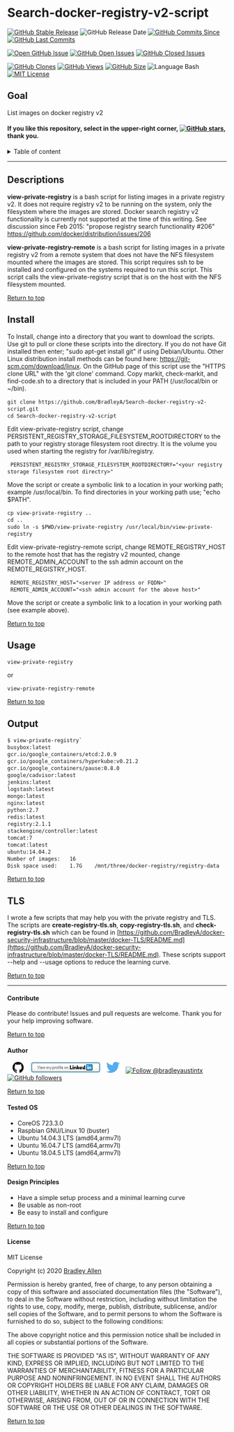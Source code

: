 # Search-docker-registry-v2-script
[![GitHub Stable Release](https://img.shields.io/badge/Release-v2.2-blue.svg)](https://github.com/BradleyA/Search-docker-registry-v2-script/releases/tag/v2.2)
![GitHub Release Date](https://img.shields.io/github/release-date/BradleyA/Search-docker-registry-v2-script?color=blue)
[![GitHub Commits Since](https://img.shields.io/github/commits-since/BradleyA/Search-docker-registry-v2-script/v2.2?color=orange)](https://github.com/BradleyA/Search-docker-registry-v2-script/commits/)
[![GitHub Last Commits](https://img.shields.io/github/last-commit/BradleyA/Search-docker-registry-v2-script.svg)](https://github.com/BradleyA/Search-docker-registry-v2-script/commits/)

[![Open GitHub Issue](https://img.shields.io/badge/Open-Incident-brightgreen.svg)](https://github.com/BradleyA/Search-docker-registry-v2-script/issues/new/choose)
[![GitHub Open Issues](https://img.shields.io/github/issues/BradleyA/Search-docker-registry-v2-script?color=purple)](https://github.com/BradleyA/Search-docker-registry-v2-script/issues?q=is%3Aopen+is%3Aissue)
[![GitHub Closed Issues](https://img.shields.io/github/issues-closed/BradleyA/Search-docker-registry-v2-script?color=purple)](https://github.com/BradleyA/Search-docker-registry-v2-script/issues?q=is%3Aclosed+is%3Aissue)

[<img alt="GitHub Clones" src="https://img.shields.io/static/v1?label=Clones&message=236&color=blueviolet">](https://github.com/BradleyA/Search-docker-registry-v2-script/blob/master/images/clone.table.md)
[<img alt="GitHub Views" src="https://img.shields.io/static/v1?label=Views&message=3484&color=blueviolet">](https://github.com/BradleyA/Search-docker-registry-v2-script/blob/master/images/view.table.md)
[![GitHub Size](https://img.shields.io/github/repo-size/BradleyA/Search-docker-registry-v2-script.svg)](https://github.com/BradleyA/Search-docker-registry-v2-script/)
![Language Bash](https://img.shields.io/badge/%20Language-bash-blue.svg)
[![MIT License](http://img.shields.io/badge/License-MIT-blue.png)](LICENSE)

## Goal

List images on docker registry v2

#### If you like this repository, select in the upper-right corner, [![GitHub stars](https://img.shields.io/github/stars/BradleyA/Search-docker-registry-v2-script.svg?style=social&label=Star&maxAge=2592000)](https://GitHub.com/BradleyA/Search-docker-registry-v2-script/stargazers/), thank you.

<details>
<summary>Table of content</summary>

## Table of content
- [Descriptions](#Descriptions)
- [Install](#Install)
- [Usage](#Usage)
- [Output](#Output)
- [TLS](#TLS)
----
- [Contribute](#Contribute)
- [Author](#Author)
- [Tested OS](#Tested-OS)
- [Design Principles](#Design-Principles)
- [License](#License)

</details>

----

## Descriptions

**view-private-registry** is a bash script for listing images in a private registry v2.  It does not require registry v2 to be running on the system, only the filesystem where the images are stored.  Docker search registry v2 functionality is currently not supported at the time of this writing. See discussion since Feb 2015: "propose registry search functionality #206" https://github.com/docker/distribution/issues/206

**view-private-registry-remote** is a bash script for listing images in a private registry v2 from a remote system that does not have the NFS filesystem mounted where the images are stored.  This script requires ssh to be installed and configured on the systems required to run this script.  This script calls the view-private-registry script that is on the host with the NFS filesystem mounted.

[Return to top](https://github.com/BradleyA/Search-docker-registry-v2-script.1.0/blob/master/README.md#search-docker-registry-v2-script)

## Install
To Install, change into a directory that you want to download the scripts.  Use git to pull or clone these scripts into the directory.  If you do not have Git installed then enter; "sudo apt-get install git" if using Debian/Ubuntu. Other Linux distribution install methods can be found here: https://git-scm.com/download/linux.  On the GitHub page of this script use the "HTTPS clone URL" with the 'git clone' command.  Copy markit, check-markit, and find-code.sh to a directory that is included in your PATH (/usr/local/bin or ~/bin).

    git clone https://github.com/BradleyA/Search-docker-registry-v2-script.git
    cd Search-docker-registry-v2-script

Edit view-private-registry script, change PERSISTENT_REGISTRY_STORAGE_FILESYSTEM_ROOTDIRECTORY to the path to your registry storage filesystem root directry.  It is the volume you used when starting the registry for /var/lib/registry.

     PERSISTENT_REGISTRY_STORAGE_FILESYSTEM_ROOTDIRECTORY="<your registry storage filesystem root directry>"

Move the script or create a symbolic link to a location in your working path; example /usr/local/bin. To find directories in your working path use; "echo $PATH".

    cp view-private-registry ..
    cd ..
    sudo ln -s $PWD/view-private-registry /usr/local/bin/view-private-registry
    
Edit view-private-registry-remote script, change REMOTE_REGISTRY_HOST to the remote host that has the registry v2 mounted, change REMOTE_ADMIN_ACCOUNT to the ssh admin account on the REMOTE_REGISTRY_HOST.  

     REMOTE_REGISTRY_HOST="<server IP address or FQDN>"
     REMOTE_ADMIN_ACCOUNT="<ssh admin account for the above host>"

Move the script or create a symbolic link to a location in your working path (see example above). 

[Return to top](https://github.com/BradleyA/Search-docker-registry-v2-script.1.0/blob/master/README.md#search-docker-registry-v2-script)

## Usage

    view-private-registry
or

    view-private-registry-remote

[Return to top](https://github.com/BradleyA/Search-docker-registry-v2-script.1.0/blob/master/README.md#search-docker-registry-v2-script)

## Output

    $ view-private-registry`
    busybox:latest
    gcr.io/google_containers/etcd:2.0.9
    gcr.io/google_containers/hyperkube:v0.21.2
    gcr.io/google_containers/pause:0.8.0
    google/cadvisor:latest
    jenkins:latest
    logstash:latest
    mongo:latest
    nginx:latest
    python:2.7
    redis:latest
    registry:2.1.1
    stackengine/controller:latest
    tomcat:7
    tomcat:latest
    ubuntu:14.04.2
    Number of images:   16
    Disk space used:    1.7G    /mnt/three/docker-registry/registry-data

[Return to top](https://github.com/BradleyA/Search-docker-registry-v2-script.1.0/blob/master/README.md#search-docker-registry-v2-script)

## TLS
I wrote a few scripts that may help you with the private registry and TLS.  The scripts are **create-registry-tls.sh**, **copy-registry-tls.sh**, and **check-registry-tls.sh** which can be found in [https://github.com/BradleyA/docker-security-infrastructure/blob/master/docker-TLS/README.md](https://github.com/BradleyA/docker-security-infrastructure/blob/master/docker-TLS/README.md).  These scripts support --help and --usage options to reduce the learning curve.

[Return to top](https://github.com/BradleyA/Search-docker-registry-v2-script.1.0/blob/master/README.md#search-docker-registry-v2-script)

----

#### Contribute
Please do contribute! Issues and pull requests are welcome.  Thank you for your help improving software.

[Return to top](https://github.com/BradleyA/Search-docker-registry-v2-script.1.0/blob/master/README.md#search-docker-registry-v2-script)

#### Author
[<img id="github" src="images/github.png" width="50" a="https://github.com/BradleyA/">](https://github.com/BradleyA/)    [<img src="images/linkedin.png" style="max-width:100%;" >](https://www.linkedin.com/in/bradleyhallen) [<img id="twitter" src="images/twitter.png" width="50" a="twitter.com/bradleyaustintx/">](https://twitter.com/bradleyaustintx/)       <a href="https://twitter.com/intent/follow?screen_name=bradleyaustintx"> <img src="https://img.shields.io/twitter/follow/bradleyaustintx.svg?label=Follow%20@bradleyaustintx" alt="Follow @bradleyaustintx" />    </a>          [![GitHub followers](https://img.shields.io/github/followers/BradleyA.svg?style=social&label=Follow&maxAge=2592000)](https://github.com/BradleyA?tab=followers)

[Return to top](https://github.com/BradleyA/Search-docker-registry-v2-script.1.0/blob/master/README.md#search-docker-registry-v2-script)

#### Tested OS
 * CoreOS 723.3.0
 * Raspbian GNU/Linux 10 (buster)
 * Ubuntu 14.04.3 LTS (amd64,armv7l)
 * Ubuntu 16.04.7 LTS (amd64,armv7l)
 * Ubuntu 18.04.5 LTS (amd64,armv7l)

[Return to top](https://github.com/BradleyA/Search-docker-registry-v2-script.1.0/blob/master/README.md#search-docker-registry-v2-script)

#### Design Principles
 * Have a simple setup process and a minimal learning curve
 * Be usable as non-root
 * Be easy to install and configure
 
 [Return to top](https://github.com/BradleyA/Search-docker-registry-v2-script.1.0/blob/master/README.md#search-docker-registry-v2-script)

#### License
MIT License

Copyright (c) 2020 [Bradley Allen](https://www.linkedin.com/in/bradleyhallen)

Permission is hereby granted, free of charge, to any person obtaining a copy of this software and associated documentation files (the "Software"), to deal in the Software without restriction, including without limitation the rights to use, copy, modify, merge, publish, distribute, sublicense, and/or sell copies of the Software, and to permit persons to whom the Software is furnished to do so, subject to the following conditions:

The above copyright notice and this permission notice shall be included in all copies or substantial portions of the Software.

THE SOFTWARE IS PROVIDED "AS IS", WITHOUT WARRANTY OF ANY KIND, EXPRESS OR IMPLIED, INCLUDING BUT NOT LIMITED TO THE WARRANTIES OF MERCHANTABILITY, FITNESS FOR A PARTICULAR PURPOSE AND NONINFRINGEMENT. IN NO EVENT SHALL THE AUTHORS OR COPYRIGHT HOLDERS BE LIABLE FOR ANY CLAIM, DAMAGES OR OTHER LIABILITY, WHETHER IN AN ACTION OF CONTRACT, TORT OR OTHERWISE, ARISING FROM, OUT OF OR IN CONNECTION WITH THE SOFTWARE OR THE USE OR OTHER DEALINGS IN THE SOFTWARE.

[Return to top](https://github.com/BradleyA/Search-docker-registry-v2-script.1.0/blob/master/README.md#search-docker-registry-v2-script)
